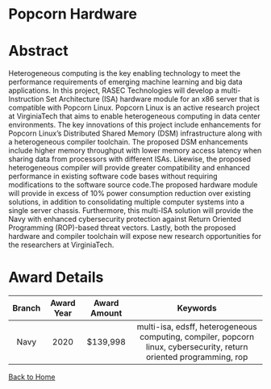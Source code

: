 
Popcorn Hardware
================

# Abstract


Heterogeneous computing is the key enabling technology to meet the performance requirements of emerging machine learning and big data applications. In this project, RASEC Technologies will develop a multi-Instruction Set Architecture (ISA) hardware module for an x86 server that is compatible with Popcorn Linux. Popcorn Linux is an active research project at VirginiaTech that aims to enable heterogeneous computing in data center environments. The key innovations of this project include enhancements for Popcorn Linux’s Distributed Shared Memory (DSM) infrastructure along with a heterogeneous compiler toolchain. The proposed DSM enhancements include higher memory throughput with lower memory access latency when sharing data from processors with different ISAs. Likewise, the proposed heterogeneous compiler will provide greater compatibility and enhanced performance in existing software code bases without requiring modifications to the software source code.The proposed hardware module will provide in excess of 10% power consumption reduction over existing solutions, in addition to consolidating multiple computer systems into a single server chassis. Furthermore, this multi-ISA solution will provide the Navy with enhanced cybersecurity protection against Return Oriented Programming (ROP)-based threat vectors. Lastly, both the proposed hardware and compiler toolchain will expose new research opportunities for the researchers at VirginiaTech.  

# Award Details

|Branch|Award Year|Award Amount|Keywords|
| :---: | :---: | :---: | :---: |
|Navy|2020|$139,998|multi-isa, edsff, heterogeneous computing, compiler, popcorn linux, cybersecurity, return oriented programming, rop|
  
  


[Back to Home](https://github.com/chrischow/dod_sbir_awards/JH/#2050)